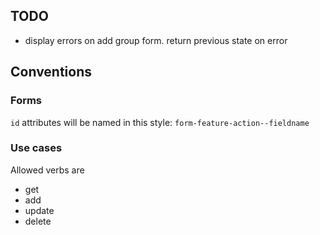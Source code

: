 ## TODO
- display errors on add group form. return previous state on error

## Conventions
### Forms
`id` attributes will be named in this style: `form-feature-action--fieldname` 
### Use cases
Allowed verbs are
- get
- add
- update
- delete
